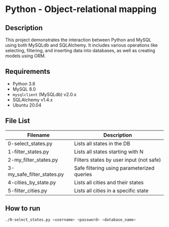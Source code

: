 # Python - Object-relational mapping

## Description
This project demonstrates the interaction between Python and MySQL using both MySQLdb and SQLAlchemy. It includes various operations like selecting, filtering, and inserting data into databases, as well as creating models using ORM.

## Requirements
- Python 3.8
- MySQL 8.0
- `mysqlclient` (MySQLdb) v2.0.x
- SQLAlchemy v1.4.x
- Ubuntu 20.04

## File List

| Filename               | Description |
|------------------------|-------------|
| 0-select_states.py     | Lists all states in the DB |
| 1-filter_states.py     | Lists all states starting with N |
| 2-my_filter_states.py  | Filters states by user input (not safe) |
| 3-my_safe_filter_states.py | Safe filtering using parameterized queries |
| 4-cities_by_state.py   | Lists all cities and their states |
| 5-filter_cities.py     | Lists all cities in a specific state |

## How to run
```bash
./0-select_states.py <username> <password> <database_name>
```

